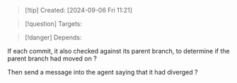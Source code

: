 
>[!tip] Created: [2024-09-06 Fri 11:21]

>[!question] Targets: 

>[!danger] Depends: 

If each commit, it also checked against its parent branch, to determine if the parent branch had moved on ?

Then send a message into the agent saying that it had diverged ?